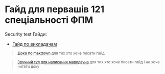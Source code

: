 # Гайд для первашів 121 спеціальності ФПМ
Security test
Гайди:

-  [Гайд по викладачам](guide.md)

><sub>[Дока по makdown](https://docs.github.com/en/get-started/writing-on-github/getting-started-with-writing-and-formatting-on-github/basic-writing-and-formatting-syntax) для тих хто хоче писати гайд<sub>

><sub>[Зручний тул для написання маркдауна](https://stackedit.io/) для тих хто хоче писати гайд і не хоче читати доку<sub>
